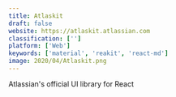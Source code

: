 ```yaml
---
title: Atlaskit
draft: false 
website: https://atlaskit.atlassian.com
classification: ['']
platform: ['Web']
keywords: ['material', 'reakit', 'react-md']
image: 2020/04/Atlaskit.png
---
```

Atlassian's official UI library for React